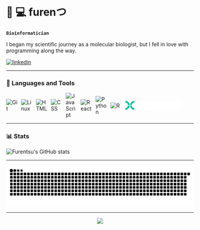 # 🧬 💻 furenつ

**`Bioinformatician`**


I began my scientific journey as a molecular biologist, but I fell in love with programming along the way.

<div style="display: flex; align-items: center; gap: 10px; flex-wrap: wrap;">
    <a href="https://www.linkedin.com/in/eugenio-franzoso-9809b3226/" target="blank">
        <img alt="linkedin" title="Follow me on LikedIn" src="https://custom-icon-badges.demolab.com/badge/LinkedIn-blue.svg?logo=linkedin-img&logoColor=white"/></a> 
</div>

---

### 🧰 Languages and Tools

<div style="display: flex; align-items: center; gap: 10px; flex-wrap: wrap;">
    <img alt="Git" width="30px" src="https://cdn.jsdelivr.net/gh/devicons/devicon/icons/git/git-original.svg" />
    <img alt="Linux" width="30px" src="https://cdn.jsdelivr.net/gh/devicons/devicon/icons/linux/linux-original.svg" />
    <img alt="HTML" width="30px" src="https://cdn.jsdelivr.net/gh/devicons/devicon/icons/html5/html5-plain.svg" />
    <img alt="CSS" width="30px" src="https://cdn.jsdelivr.net/gh/devicons/devicon/icons/css3/css3-plain.svg" />
    <img alt="JavaScript" width="30px" src="https://cdn.jsdelivr.net/gh/devicons/devicon/icons/javascript/javascript-plain.svg" />
    <img alt="React" width="30px" src="https://cdn.jsdelivr.net/gh/devicons/devicon/icons/react/react-original.svg" />
    <img alt="Python" width="30px" src="https://cdn.jsdelivr.net/gh/devicons/devicon/icons/python/python-plain.svg" />
    <img alt="R" width="30px" src="https://raw.githubusercontent.com/devicons/devicon/refs/tags/v2.16.0/icons/r/r-original.svg" />
    <img alt="Nextflow" width="150px" src="https://raw.githubusercontent.com/nextflow-io/nextflow/master/docs/_static/nextflow-logo-bg-dark.png" />
</div>

---

### 📊 Stats

![Furentsu's GitHub stats](https://github-readme-stats.vercel.app/api?username=furentsu&show_icons=true&theme=gruvbox)

---

<!-- Snake -->
<div align="center">

![snake gif](https://github.com/Furentsu/Furentsu/blob/output/github-snake-dark.svg)
</div>


---

<!-- Counter -->
<div align="center">
  
  [![](https://visitcount.itsvg.in/api?id=technologyhell&icon=10&color=6)](https://visitcount.itsvg.in)
</div>
